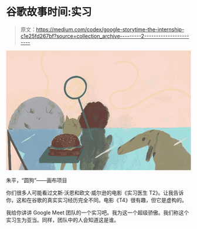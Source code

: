 # 谷歌故事时间:实习

> 原文：<https://medium.com/codex/google-storytime-the-internship-c1e25fd267bf?source=collection_archive---------2----------------------->

![](img/6e547ab6e0a09588344ed5ec46d9904a.png)

朱平，“圆狗”——画布项目

你们很多人可能看过文斯·沃恩和欧文·威尔逊的电影《实习医生 T2》。让我告诉你，这和在谷歌的真实实习经历完全不同。电影《T4》很有趣，但它是虚构的。

我给你讲讲 Google Meet 团队的一个实习吧。我为这一个超级骄傲。我们称这个实习生为亚当。同样，团队中的人会知道这是谁。